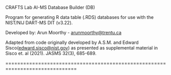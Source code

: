 CRAFTS Lab AI-MS Database Builder (DB)

Program for generating R data table (.RDS) databases for use 
with the NIST/NIJ DART-MS DIT (v3.22).

Developed by: Arun Moorthy - arunmoorthy@trentu.ca

Adapted from code originally developed by A.S.M. and Edward Sisco(edward.sisco@nist.gov) as presented as supplemental material in Sisco et. al (2021). JASMS 32(3), 685-689.

==============================================================================
